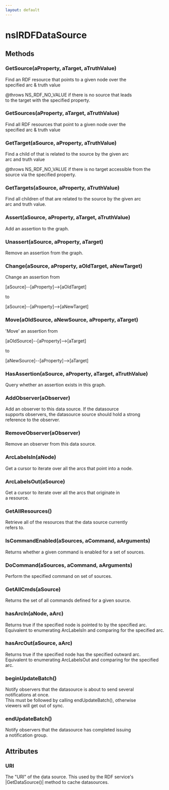 ```yaml
---
layout: default
---
```


# nsIRDFDataSource #

## Methods ##

### GetSource(aProperty, aTarget, aTruthValue) ###
 Find an RDF resource that points to a given node over the  
specified arc & truth value  
  
@throws NS_RDF_NO_VALUE if there is no source that leads  
to the target with the specified property.  
  

### GetSources(aProperty, aTarget, aTruthValue) ###
  
Find all RDF resources that point to a given node over the  
specified arc & truth value  
  

### GetTarget(aSource, aProperty, aTruthValue) ###
  
Find a child of that is related to the source by the given arc  
arc and truth value  
  
@throws NS_RDF_NO_VALUE if there is no target accessible from the  
source via the specified property.  
  

### GetTargets(aSource, aProperty, aTruthValue) ###
  
Find all children of that are related to the source by the given arc  
arc and truth value.  
  

### Assert(aSource, aProperty, aTarget, aTruthValue) ###
  
Add an assertion to the graph.  
  

### Unassert(aSource, aProperty, aTarget) ###
  
Remove an assertion from the graph.  
  

### Change(aSource, aProperty, aOldTarget, aNewTarget) ###
  
Change an assertion from  
  
  [aSource]--[aProperty]-->[aOldTarget]  
  
to  
  
  [aSource]--[aProperty]-->[aNewTarget]  
  

### Move(aOldSource, aNewSource, aProperty, aTarget) ###
  
'Move' an assertion from  
  
  [aOldSource]--[aProperty]-->[aTarget]  
  
to  
  
  [aNewSource]--[aProperty]-->[aTarget]  
  

### HasAssertion(aSource, aProperty, aTarget, aTruthValue) ###
  
Query whether an assertion exists in this graph.  
  

### AddObserver(aObserver) ###
  
Add an observer to this data source. If the datasource  
supports observers, the datasource source should hold a strong  
reference to the observer.  
  

### RemoveObserver(aObserver) ###
  
Remove an observer from this data source.  
  

### ArcLabelsIn(aNode) ###
  
Get a cursor to iterate over all the arcs that point into a node.  
  

### ArcLabelsOut(aSource) ###
  
Get a cursor to iterate over all the arcs that originate in  
a resource.  
  

### GetAllResources() ###
  
Retrieve all of the resources that the data source currently  
refers to.  
  

### IsCommandEnabled(aSources, aCommand, aArguments) ###
  
Returns whether a given command is enabled for a set of sources.   
  

### DoCommand(aSources, aCommand, aArguments) ###
  
Perform the specified command on set of sources.  
  

### GetAllCmds(aSource) ###
  
Returns the set of all commands defined for a given source.  
  

### hasArcIn(aNode, aArc) ###
  
Returns true if the specified node is pointed to by the specified arc.  
Equivalent to enumerating ArcLabelsIn and comparing for the specified arc.  
  

### hasArcOut(aSource, aArc) ###
  
Returns true if the specified node has the specified outward arc.  
Equivalent to enumerating ArcLabelsOut and comparing for the specified arc.  
  

### beginUpdateBatch() ###
  
Notify observers that the datasource is about to send several  
notifications at once.  
This must be followed by calling endUpdateBatch(), otherwise  
viewers will get out of sync.  
  

### endUpdateBatch() ###
  
Notify observers that the datasource has completed issuing  
a notification group.  
  

## Attributes ##

### URI ###
 The "URI" of the data source. This used by the RDF service's  
|GetDataSource()| method to cache datasources.  
  
